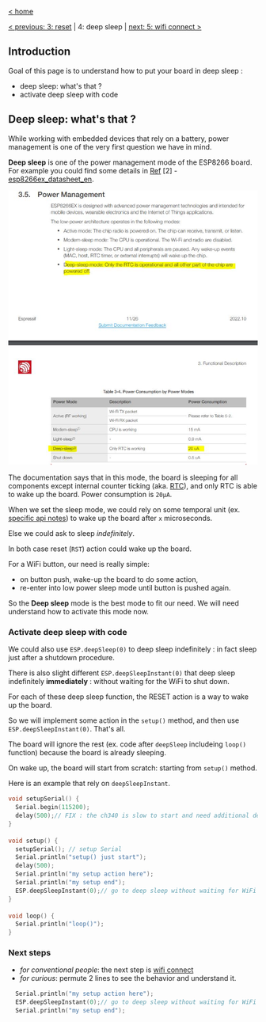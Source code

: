 [< home](../readme.md)

[< previous: 3: reset](./30_reset.md) | 4: deep sleep | [next: 5: wifi connect >](./50_wifiConnect.md)

## Introduction

Goal of this page is to understand how to put your board in deep sleep :
- deep sleep: what's that ?
- activate deep sleep with code

[//]: <> (TODO: - on-board deep sleep )

## Deep sleep: what's that ?

While working with embedded devices that rely on a battery, power management is one of the very first question we have in mind.

**Deep sleep** is one of the power management mode of the ESP8266 board. For example you could find some details in [Ref](./99_external_resources.md) [2] - [esp8266ex_datasheet_en](https://www.espressif.com/sites/default/files/documentation/0a-esp8266ex_datasheet_en.pdf).

![deep sleep mode documentation](./images/40/deepSleepDoc.JPG)

The documentation says that in this mode, the board is sleeping for all components except internal counter ticking (aka. [RTC](https://nodemcu.readthedocs.io/en/release/modules/rtctime/)), and only RTC is able to wake up the board. Power consumption is `20µA`.

When we set the sleep mode, we could rely on some temporal unit (ex. [specific api notes](https://arduino-esp8266.readthedocs.io/en/latest/libraries.html#esp-specific-apis)) to wake up the board after `x` microseconds.

Else we could ask to sleep *indefinitely*.

In both case reset (`RST`) action could wake up the board.


For a WiFi button, our need is really simple:
- on button push, wake-up the board to do some action,
- re-enter into low power sleep mode until button is pushed again.


So the **Deep sleep** mode is the best mode to fit our need. We will need understand how to activate this mode now.


[//]: <> (TODO: ### The on-board deep sleep )

### Activate deep sleep with code


We could also use `ESP.deepSleep(0)` to deep sleep indefinitely : in fact sleep just after a shutdown procedure.

[//]: <> (TODO: TODO NEED REF - where is ESP.deepSleep.. API details ? )

[//]: <> (TODO: experiment power down https://arduinodiy.wordpress.com/2021/01/15/very-deepsleep-and-energy-saving-on-esp8266-part-6-power-down-up/ )

There is also slight different `ESP.deepSleepInstant(0)` that deep sleep indefinitely **immediately** : without waiting for the WiFi to shut down.

For each of these deep sleep function, the RESET action is a way to wake up the board.

So we will implement some action in the `setup()` method, and then use `ESP.deepSleepInstant(0)`. That's all.

The board will ignore the rest (ex. code after `deepSleep` includeing `loop()` function) because the board is already sleeping.

On wake up, the board will start from scratch: starting from `setup()` method.

Here is an example that rely on `deepSleepInstant`.

```c
void setupSerial() {
  Serial.begin(115200);
  delay(500);// FIX : the ch340 is slow to start and need additional delay. src: https://forum.arduino.cc/t/serial-print-not-working-in-setup-but-works-in-a-loop/1020547
}

void setup() {
  setupSerial(); // setup Serial
  Serial.println("setup() just start");
  delay(500);
  Serial.println("my setup action here");
  Serial.println("my setup end");
  ESP.deepSleepInstant(0);// go to deep sleep without waiting for WiFi to shutdown
}

void loop() {
  Serial.println("loop()");
}
```

### Next steps
- *for conventional people*: the next step is [wifi connect](./50_wifiConnect.md)
- *for curious*: permute 2 lines to see the behavior and understand it.
```c
  Serial.println("my setup action here");
  ESP.deepSleepInstant(0);// go to deep sleep without waiting for WiFi to shutdown
  Serial.println("my setup end");
```
